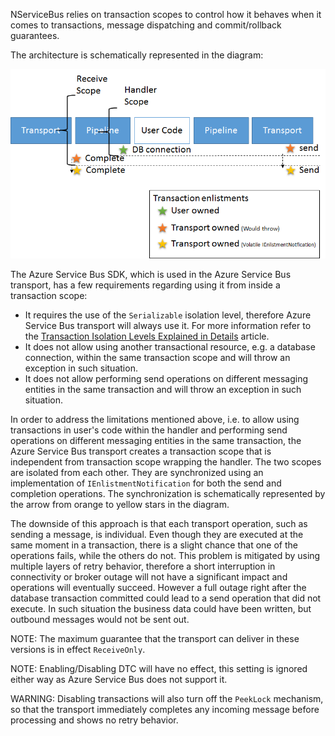 NServiceBus relies on transaction scopes to control how it behaves when it comes to transactions, message dispatching and commit/rollback guarantees. 

The architecture is schematically represented in the diagram:

![Transactions v6](transactions-v6.png)

The Azure Service Bus SDK, which is used in the Azure Service Bus transport, has a few requirements regarding using it from inside a transaction scope:

 * It requires the use of the `Serializable` isolation level, therefore Azure Service Bus transport will always use it. For more information refer to the [Transaction Isolation Levels Explained in Details](http://www.dotnetspeak.com/data/transaction-isolation-levels-explained-in-details/) article. 
 * It does not allow using another transactional resource, e.g. a database connection, within the same transaction scope and will throw an exception in such situation.
 * It does not allow performing send operations on different messaging entities in the same transaction and will throw an exception in such situation.

In order to address the limitations mentioned above, i.e. to allow using transactions in user's code within the handler and performing send operations on different messaging entities in the same transaction, the Azure Service Bus transport creates a transaction scope that is independent from transaction scope wrapping the handler. The two scopes are isolated from each other. They are synchronized using an implementation of `IEnlistmentNotification` for both the send and completion operations. The synchronization is schematically represented by the arrow from orange to yellow stars in the diagram.

The downside of this approach is that each transport operation, such as sending a message, is individual. Even though they are executed at the same moment in a transaction, there is a slight chance that one of the operations fails, while the others do not. This problem is mitigated by using multiple layers of retry behavior, therefore a short interruption in connectivity or broker outage will not have a significant impact and operations will eventually succeed. However a full outage right after the database transaction committed could lead to a send operation that did not execute. In such situation the business data could have been written, but outbound messages would not be sent out.

NOTE: The maximum guarantee that the transport can deliver in these versions is in effect `ReceiveOnly`.

NOTE: Enabling/Disabling DTC will have no effect, this setting is ignored either way as Azure Service Bus does not support it.

WARNING: Disabling transactions will also turn off the `PeekLock` mechanism, so that the transport immediately completes any incoming message before processing and shows no retry behavior.